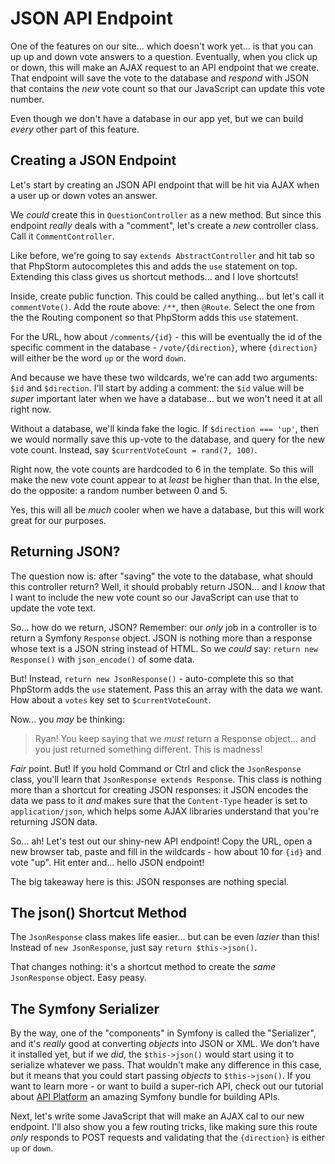 # JSON API Endpoint

One of the features on our site... which doesn't work yet... is that you can up
up and down vote answers to a question. Eventually, when you click up or down,
this will make an AJAX request to an API endpoint that we create. That endpoint
will save the vote to the database and *respond* with JSON that contains the
*new* vote count so that our JavaScript can update this vote number.

Even though we don't have a database in our app yet, but we can build *every* other
part of this feature.

## Creating a JSON Endpoint

Let's start by creating an JSON API endpoint that will be hit via AJAX when a user
up or down votes an answer.

We *could* create this in `QuestionController` as a new method. But since this
endpoint *really* deals with a "comment", let's create a *new* controller class.
Call it `CommentController`.

Like before, we're going to say `extends AbstractController` and hit tab so that
PhpStorm autocompletes this and adds the `use` statement on top. Extending this
class gives us shortcut methods... and I love shortcuts!

Inside, create public function. This could be called anything... but let's call
it `commentVote()`. Add the route above: `/**`, then `@Route`. Select the one
from the the Routing component so that PhpStorm adds this `use` statement.

For the URL, how about `/comments/{id}` - this will be eventually the id of the
specific comment in the database - `/vote/{direction}`, where `{direction}` will
either be the word `up` or the word `down`.

And because we have these two wildcards, we're can add two arguments: `$id` and
`$direction`. I'll start by adding a comment: the `$id` value will be *super*
important later when we have a database... but we won't need it at all right now.

Without a database, we'll kinda fake the logic. If `$direction === 'up'`, then
we would normally save this up-vote to the database, and query for the new vote
count. Instead, say `$currentVoteCount = rand(7, 100)`.

Right now, the vote counts are hardcoded to 6 in the template. So this will make
the new vote count appear to at *least* be higher than that. In the else, do the
opposite: a random number between 0 and 5.

Yes, this will all be *much* cooler when we have a database, but this will work
great for our purposes.

## Returning JSON?

The question now is: after "saving" the vote to the database, what should this
controller return? Well, it should probably return JSON... and I *know* that I
want to include the new vote count so our JavaScript can use that to update
the vote text.

So... how do we return, JSON? Remember: our *only* job in a controller is to
return a Symfony `Response` object. JSON is nothing more than a response whose
text is a JSON string instead of HTML. So we *could* say:
`return new Response()` with `json_encode()` of some data.

But! Instead, `return new JsonResponse()` - auto-complete this so that PhpStorm
adds the `use` statement. Pass this an array with the data we want. How about a
`votes` key set to `$currentVoteCount`.

Now... you *may* be thinking:

> Ryan! You keep saying that we *must* return a Response object... and you just
> returned something different. This is madness!

*Fair* point. But! If you hold Command or Ctrl and click the `JsonResponse` class,
you'll learn that `JsonResponse extends Response`. This class is nothing more
than a shortcut for creating JSON responses: it JSON encodes the data we pass to
it *and* makes sure that the `Content-Type` header is set to `application/json`,
which helps some AJAX libraries understand that you're returning JSON data.

So... ah! Let's test out our shiny-new API endpoint! Copy the URL, open a new
browser tab, paste and fill in the wildcards - how about 10 for `{id}` and vote
"up". Hit enter and... hello JSON endpoint!

The big takeaway here is this: JSON responses are nothing special.

## The json() Shortcut Method

The `JsonResponse` class makes life easier... but can be even *lazier* than this!
Instead of `new JsonResponse`, just say `return $this->json()`.

That changes nothing: it's a shortcut method to create the *same* `JsonResponse`
object. Easy peasy.

## The Symfony Serializer

By the way, one of the "components" in Symfony is called the "Serializer", and
it's *really* good at converting *objects* into JSON or XML. We don't have it
installed yet, but if we *did*, the `$this->json()` would start using it to
serialize whatever we pass. That wouldn't make any difference in this case, but
it means that you could start passing *objects* to `$this->json()`. If you want
to learn more - or want to build a super-rich API, check out our tutorial about
[API Platform](https://symfonycasts.com/screencast/api-platform) an amazing Symfony
bundle for building APIs.

Next, let's write some JavaScript that will make an AJAX cal to our new endpoint.
I'll also show you a few routing tricks, like making sure this route *only* responds
to POST requests and validating that the `{direction}` is either `up` or `down`.
